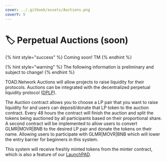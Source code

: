 ```yaml
---
cover: ../.gitbook/assets/Auctions.png
coverY: 5
---
```


# 🏷 Perpetual Auctions (soon)

{% hint style="success" %}
Coming soon! TM
{% endhint %}

{% hint style="warning" %}
The following information is preliminary and subject to change!
{% endhint %}

TOAD.Network Auctions will allow projects to raise liquidity for their protocols. Auctions can be integrated with the decentralized perpetual liquidity protocol ([DPLP](../fundamentals/dplp.md)).

The Auction contract allows you to choose a LP pair that you want to raise liquidity for and users can deposit/donate that LP token to the auction contract. Every 48 hours the contract will finish the auction and split the tokens being auctioned by all participants based on their proportional share. A second contract will be implemented to allow users to convert GLMR|MOVR|BNB to the desired LP pair and donate the tokens on their name. Allowing users to participate with GLMR|MOVR|BNB which will lower the entry barrier for beginners in this system.

This system will receive freshly minted tokens from the minter contract, which is also a feature of our [LaunchPAD](launchpad/).
